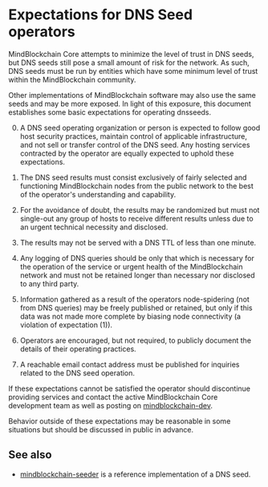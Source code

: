 Expectations for DNS Seed operators
====================================

MindBlockchain Core attempts to minimize the level of trust in DNS seeds,
but DNS seeds still pose a small amount of risk for the network.
As such, DNS seeds must be run by entities which have some minimum
level of trust within the MindBlockchain community.

Other implementations of MindBlockchain software may also use the same
seeds and may be more exposed. In light of this exposure, this
document establishes some basic expectations for operating dnsseeds.

0. A DNS seed operating organization or person is expected to follow good
host security practices, maintain control of applicable infrastructure,
and not sell or transfer control of the DNS seed. Any hosting services
contracted by the operator are equally expected to uphold these expectations.

1. The DNS seed results must consist exclusively of fairly selected and
functioning MindBlockchain nodes from the public network to the best of the
operator's understanding and capability.

2. For the avoidance of doubt, the results may be randomized but must not
single-out any group of hosts to receive different results unless due to an
urgent technical necessity and disclosed.

3. The results may not be served with a DNS TTL of less than one minute.

4. Any logging of DNS queries should be only that which is necessary
for the operation of the service or urgent health of the MindBlockchain
network and must not be retained longer than necessary nor disclosed
to any third party.

5. Information gathered as a result of the operators node-spidering
(not from DNS queries) may be freely published or retained, but only
if this data was not made more complete by biasing node connectivity
(a violation of expectation (1)).

6. Operators are encouraged, but not required, to publicly document the
details of their operating practices.

7. A reachable email contact address must be published for inquiries
related to the DNS seed operation.

If these expectations cannot be satisfied the operator should
discontinue providing services and contact the active MindBlockchain
Core development team as well as posting on
[mindblockchain-dev](https://lists.linuxfoundation.org/mailman/listinfo/mindblockchain-dev).

Behavior outside of these expectations may be reasonable in some
situations but should be discussed in public in advance.

See also
----------
- [mindblockchain-seeder](https://github.com/sipa/mindblockchain-seeder) is a reference implementation of a DNS seed.
